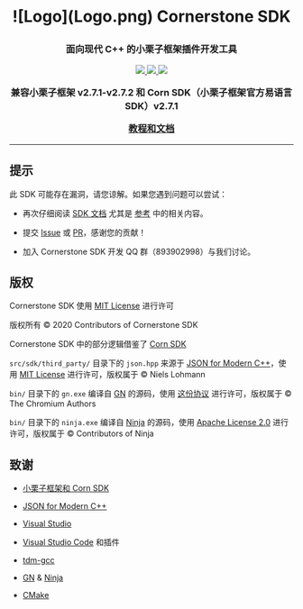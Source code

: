 <h1>
  <p align=center>
    ![Logo](Logo.png)
    <b>
      Cornerstone SDK
    </b>
  </p>
</h1>

<h3>
  <p align="center">
    面向现代 C++ 的小栗子框架插件开发工具
  </p>
  <p align="center">
    <a href="https://github.com/Sc-Softs/CornerstoneSDK/releases">
      <img src="https://img.shields.io/badge/release-v1.0.1-important.svg" />
    </a>
    <a href="https://zh.cppreference.com/w/cpp/17">
      <img src="https://img.shields.io/badge/language-C++17-informational.svg" />
    </a>
    <a href="./LICENSE">
        <img src="https://img.shields.io/badge/license-MIT-success.svg" />
    </a>
  </p>
  <p align="center">
    兼容小栗子框架 v2.7.1-v2.7.2 和 Corn SDK（小栗子框架官方易语言 SDK）v2.7.1
  </p>
  <p align="center">
    <b>
      <a href="https://github.com/Sc-Softs/CornerstoneSDK/wiki">
        教程和文档
      </a>
    </b>
  </p>
</h3>

---

## 提示

此 SDK 可能存在漏洞，请您谅解。如果您遇到问题可以尝试：

- 再次仔细阅读 [SDK 文档](https://github.com/Sc-Softs/CornerstoneSDK/wiki/) 尤其是 [参考](https://github.com/Sc-Softs/CornerstoneSDK/wiki/参考) 中的相关内容。

- 提交 [Issue](https://github.com/Sc-Softs/CornerstoneSDK/issues) 或 [PR](https://github.com/Sc-Softs/CornerstoneSDK/pulls)，感谢您的贡献！

- 加入 Cornerstone SDK 开发 QQ 群（893902998）与我们讨论。

## 版权

Cornerstone SDK 使用 [MIT License](./LICENSE) 进行许可

版权所有 &copy; 2020 Contributors of Cornerstone SDK

Cornerstone SDK 中的部分逻辑借鉴了 [Corn SDK](https://www.xiaolz.cn/)

`src/sdk/third_party/` 目录下的 `json.hpp` 来源于 [JSON for Modern C++](https://github.com/nlohmann/json)，使用 [MIT License](https://github.com/nlohmann/json/blob/develop/LICENSE.MIT) 进行许可，版权属于 &copy; Niels Lohmann

`bin/` 目录下的 `gn.exe` 编译自 [GN](https://gn.googlesource.com/gn/) 的源码，使用 [这份协议](https://gn.googlesource.com/gn/+/master/LICENSE) 进行许可，版权属于 &copy; The Chromium Authors

`bin/` 目录下的 `ninja.exe` 编译自 [Ninja](http://www.ninja-build.org/) 的源码，使用 [Apache License 2.0](https://github.com/ninja-build/ninja/blob/master/COPYING) 进行许可，版权属于 &copy; Contributors of Ninja

## 致谢

- [小栗子框架和 Corn SDK](https://www.xiaolz.cn/)

- [JSON for Modern C++](https://github.com/nlohmann/json)

- [Visual Studio](https://visualstudio.microsoft.com/vs/)

- [Visual Studio Code](https://code.visualstudio.com/) 和插件

- [tdm-gcc](https://jmeubank.github.io/tdm-gcc/)

- [GN](https://gn.googlesource.com/gn/) & [Ninja](http://www.ninja-build.org/)

- [CMake](https://cmake.org/)
